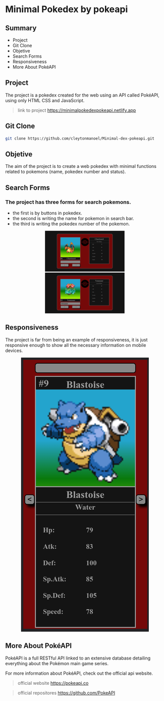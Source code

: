 # Minimal Pokedex by pokeapi

## Summary

- Project
- Git Clone
- Objetive
- Search Forms
- Responsiveness
- More About PokéAPI

## Project

The project is a pokedex created for the web using an API called PokéAPI, using only HTML CSS and JavaScript.

> link to project https://minimalpokedexpokeapi.netlify.app

## Git Clone

```sh
git clone https://github.com/cleytonmanoel/Minimal-dex-pokeapi.git
```

## Objetive

The aim of the project is to create a web pokedex with minimal functions related to pokemons (name, pokedex number and status).

## Search Forms

### The project has three forms for search pokemons.

- the first is by buttons in pokedex.
- the second is writing the name for pokemon in search bar.
- the third is writing the pokedex number of the pokemon.

<div align="center">

<img height="50%" width="50%" src="assets/telapokedex1.png">

<img height="50%" width="50%" src="assets/telapokedex3.png">

</div>

## Responsiveness

The project is far from being an example of responsiveness, it is just responsive enough to show all the necessary information on mobile devices.

<div align="center">
<img src="assets/telapokedex2.png">
</div>

## More About PokéAPI

PokéAPI is a full RESTful API linked to an extensive database detailing everything about the Pokémon main game series.

For more information about PokéAPI, check out the official api website.

> official website https://pokeapi.co

> official repositores https://github.com/PokeAPI
